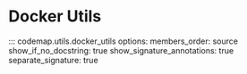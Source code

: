 # Docker Utils

::: codemap.utils.docker_utils
    options:
      members_order: source
      show_if_no_docstring: true
      show_signature_annotations: true
      separate_signature: true

